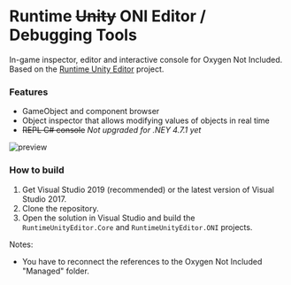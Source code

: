# Runtime ~~Unity~~ ONI Editor / Debugging Tools
In-game inspector, editor and interactive console for Oxygen Not Included.  
Based on the [Runtime Unity Editor](https://github.com/ManlyMarco/RuntimeUnityEditor) project.

### Features
- GameObject and component browser
- Object inspector that allows modifying values of objects in real time
- ~~REPL C# console~~ *Not upgraded for .NEY 4.7.1 yet*

![preview](https://user-images.githubusercontent.com/39247311/64476158-ce1a4c00-d18b-11e9-97d6-084452cdbf0a.PNG)

### How to build
1. Get Visual Studio 2019 (recommended) or the latest version of Visual Studio 2017.
2. Clone the repository.
3. Open the solution in Visual Studio and build the `RuntimeUnityEditor.Core` and `RuntimeUnityEditor.ONI` projects.

Notes:
- You have to reconnect the references to the Oxygen Not Included "Managed" folder.
